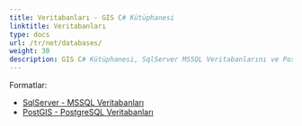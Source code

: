 ```yaml
---
title: Veritabanları - GIS C# Kütüphanesi
linktitle: Veritabanları
type: docs
url: /tr/net/databases/
weight: 30
description: GIS C# Kütüphanesi, SqlServer MSSQL Veritabanlarını ve PostGIS PostgreSQL Veritabanlarını destekler.
---
```


Formatlar:

- [SqlServer - MSSQL Veritabanları](/gis/tr/sql-server/)
- [PostGIS - PostgreSQL Veritabanları](/gis/tr/postgre-sql/)
